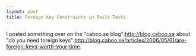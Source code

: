 ```yaml
--- 
layout: post
title: Foreign Key Constraints in Rails Tests
---
```

I posted something over on the "caboo.se blog":http://blog.caboo.se about "do you need foreign keys":http://blog.caboo.se/articles/2006/05/01/are-foreign-keys-worth-your-time.
